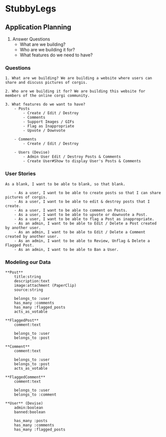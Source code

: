 # StubbyLegs

## Application Planning

1. Answer Questions
	- What are we building?
	- Who are we building it for?
	- What features do we need to have?

### Questions

	1. What are we building? We are building a website where users can share and discuss pictures of corgis.

	2. Who are we building it for? We are building this website for members of the online corgi community.

	3. What features do we want to have?
		- Posts
			- Create / Edit / Destroy
			- Comments
			- Support Images / GIFs
			- Flag as Inappropriate
			- Upvote / Downvote

		- Comments
			- Create / Edit / Destroy

		- Users (Devise)
			- Admin User Edit / Destroy Posts & Comments
			- Create User#Show to display User's Posts & Comments

### User Stories

	As a blank, I want to be able to blank, so that blank.

		- As a user, I want to be able to create posts so that I can share pictures of corgis.
		- As a user, I want to be able to edit & destroy posts that I create.
		- As a user, I want to be able to comment on Posts.
		- As a user, I want to be able to upvote or downvote a Post.
		- As a user, I want to be able to flag a Post as inappropriate.
		- As an admin, I want to be able to Edit / Delete a Post created by another user.
		- As an admin, I want to be able to Edit / Delete a Comment created by another user.
		- As an admin, I want to be able to Review, Unflag & Delete a Flagged Post.
		- As an admin, I want to be able to Ban a User.

### Modeling our Data

	**Post**
		title:string
		description:text
		image:attachment (PaperClip)
		source:string

		belongs_to :user
		has_many :comments
		has_many :flagged_posts
		acts_as_votable

	**FlaggedPost**
		comment:text

		belongs_to :user
		belongs_to :post

	**Comment**
		comment:text

		belongs_to :user
		belongs_to :post
		acts_as_votable

	**FlaggedComment**	
		comment:text

		belongs_to :user
		belongs_to :comment

	**User** (Devise)
		admin:boolean
		banned:boolean

		has_many :posts
		has_many :comments
		has_many :flagged_posts

